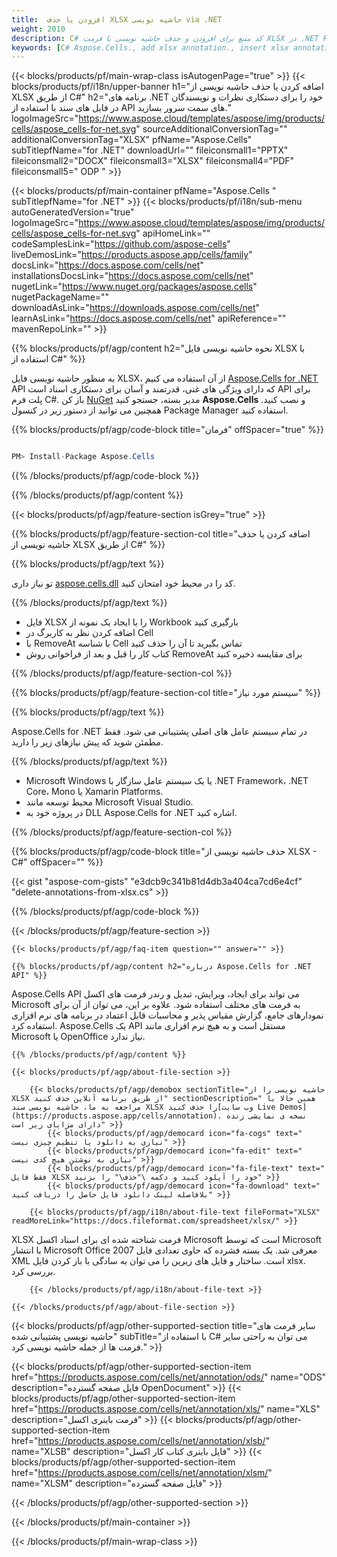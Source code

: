 ```yaml
---
title:  افزودن یا حذف XLSX حاشیه نویسی via .NET
weight: 2010
description: C# کد منبع برای افزودن و حذف حاشیه نویسی با فرمت XLSX در .NET Framework، .NET Core، Mono یا Xamarin Platforms.
keywords: [C# Aspose.Cells., add xlsx annotation., insert xlsx annotation., access xlsx annotation., remove xlsx annotation., delete xlsx annotation., add annotation in xlsx., insert annotation in xlsx., access annotation in xlsx., remove annotation in xlsx., delete annotation in xlsx]
---
```

{{< blocks/products/pf/main-wrap-class isAutogenPage="true" >}}
{{< blocks/products/pf/i18n/upper-banner h1="اضافه کردن یا حذف حاشیه نویسی از XLSX از طریق C#" h2="برنامه های .NET خود را برای دستکاری نظرات و نویسندگان در فایل های سند با استفاده از API های سمت سرور بسازید." logoImageSrc="https://www.aspose.cloud/templates/aspose/img/products/cells/aspose_cells-for-net.svg" sourceAdditionalConversionTag="" additionalConversionTag="XLSX" pfName="Aspose.Cells" subTitlepfName="for .NET" downloadUrl="" fileiconsmall1="PPTX" fileiconsmall2="DOCX" fileiconsmall3="XLSX" fileiconsmall4="PDF" fileiconsmall5=" ODP " >}}

{{< blocks/products/pf/main-container pfName="Aspose.Cells " subTitlepfName="for .NET" >}}
{{< blocks/products/pf/i18n/sub-menu autoGeneratedVersion="true" logoImageSrc="https://www.aspose.cloud/templates/aspose/img/products/cells/aspose_cells-for-net.svg" apiHomeLink="" codeSamplesLink="https://github.com/aspose-cells" liveDemosLink="https://products.aspose.app/cells/family" docsLink="https://docs.aspose.com/cells/net" installationsDocsLink="https://docs.aspose.com/cells/net" nugetLink="https://www.nuget.org/packages/aspose.cells" nugetPackageName="" downloadAsLink="https://downloads.aspose.com/cells/net" learnAsLink="https://docs.aspose.com/cells/net" apiReference="" mavenRepoLink="" >}}

{{% blocks/products/pf/agp/content h2="نحوه حاشیه نویسی فایل XLSX با استفاده از C#" %}}

 به منظور حاشیه نویسی فایل XLSX، از آن استفاده می کنیم
 [Aspose.Cells for .NET](https://products.aspose.com/cells/net) 
 API که دارای ویژگی های غنی، قدرتمند و آسان برای دستکاری اسناد است API برای پلت فرم C#. باز کن
 [NuGet](https://www.nuget.org/packages/aspose.cells) 
 مدیر بسته، جستجو کنید
 **Aspose.Cells** 
 و نصب کنید. همچنین می توانید از دستور زیر در کنسول Package Manager استفاده کنید.

{{% blocks/products/pf/agp/code-block title="فرمان" offSpacer="true" %}}

```cs

PM> Install-Package Aspose.Cells

```

{{% /blocks/products/pf/agp/code-block %}}

{{% /blocks/products/pf/agp/content %}}

{{< blocks/products/pf/agp/feature-section isGrey="true" >}}

{{% blocks/products/pf/agp/feature-section-col title="اضافه کردن یا حذف حاشیه نویسی از XLSX از طریق C#" %}}

{{% blocks/products/pf/agp/text %}}

 تو نیاز داری
 [aspose.cells.dll](https://downloads.aspose.com/cells/net) 
 کد را در محیط خود امتحان کنید.

{{% /blocks/products/pf/agp/text %}}

+ فایل XLSX را با ایجاد یک نمونه از Workbook بارگیری کنید
+ اضافه کردن نظر به کاربرگ در Cell
+ با RemoveAt با شناسه Cell تماس بگیرید تا آن را حذف کنید
+ کتاب کار را قبل و بعد از فراخوانی روش RemoveAt برای مقایسه ذخیره کنید

{{% /blocks/products/pf/agp/feature-section-col %}}

{{% blocks/products/pf/agp/feature-section-col title="سیستم مورد نیاز" %}}

{{% blocks/products/pf/agp/text %}}

 Aspose.Cells for .NET در تمام سیستم عامل های اصلی پشتیبانی می شود. فقط مطمئن شوید که پیش نیازهای زیر را دارید.

{{% /blocks/products/pf/agp/text %}}

- Microsoft Windows یا یک سیستم عامل سازگار با .NET Framework، .NET Core، Mono یا Xamarin Platforms.
-  محیط توسعه مانند Microsoft Visual Studio.
-  در پروژه خود به DLL Aspose.Cells for .NET اشاره کنید.

{{% /blocks/products/pf/agp/feature-section-col %}}

{{% blocks/products/pf/agp/code-block title="حذف حاشیه نویسی از XLSX - C#" offSpacer="" %}}

{{< gist "aspose-com-gists" "e3dcb9c341b81d4db3a404ca7cd6e4cf" "delete-annotations-from-xlsx.cs" >}}

{{% /blocks/products/pf/agp/code-block %}}

{{< /blocks/products/pf/agp/feature-section >}}

    {{< blocks/products/pf/agp/faq-item question="" answer="" >}}
 

<!-- aboutfile Starts -->

    {{% blocks/products/pf/agp/content h2="درباره Aspose.Cells for .NET API" %}}

 Aspose.Cells API می تواند برای ایجاد، ویرایش، تبدیل و رندر فرمت های اکسل Microsoft به فرمت های مختلف استفاده شود. علاوه بر این، می توان از آن برای نمودارهای جامع، گزارش مقیاس پذیر و محاسبات قابل اعتماد در برنامه های نرم افزاری استفاده کرد. Aspose.Cells یک API مستقل است و به هیچ نرم افزاری مانند Microsoft یا OpenOffice نیاز ندارد.



    {{% /blocks/products/pf/agp/content %}}

    {{< blocks/products/pf/agp/about-file-section >}}

        {{< blocks/products/pf/agp/demobox sectionTitle="حاشیه نویسی را از XLSX از طریق برنامه آنلاین حذف کنید" sectionDescription=" همین حالا با مراجعه به ما، حاشیه نویسی سند XLSX را حذف کنید[وب سایت Live Demos](https://products.aspose.app/cells/annotation). نسخه ی نمایشی زنده دارای مزایای زیر است" >}}
            {{< blocks/products/pf/agp/democard icon="fa-cogs" text=" نیازی به دانلود یا تنظیم چیزی نیست" >}}
            {{< blocks/products/pf/agp/democard icon="fa-edit" text=" نیازی به نوشتن هیچ کدی نیست" >}}
            {{< blocks/products/pf/agp/democard icon="fa-file-text" text=" فقط فایل XLSX خود را آپلود کنید و دکمه \"حذف\" را بزنید" >}}
            {{< blocks/products/pf/agp/democard icon="fa-download" text=" بلافاصله لینک دانلود فایل حاصل را دریافت کنید" >}}

        {{< blocks/products/pf/agp/i18n/about-file-text fileFormat="XLSX" readMoreLink="https://docs.fileformat.com/spreadsheet/xlsx/" >}}
XLSX فرمت شناخته شده ای برای اسناد اکسل Microsoft است که توسط Microsoft با انتشار Microsoft Office 2007 معرفی شد. یک بسته فشرده که حاوی تعدادی فایل XML است. ساختار و فایل های زیرین را می توان به سادگی با باز کردن فایل xlsx. بررسی کرد.

        {{< /blocks/products/pf/agp/i18n/about-file-text >}}

    {{< /blocks/products/pf/agp/about-file-section >}}

<!-- aboutfile Ends -->

{{< blocks/products/pf/agp/other-supported-section title="سایر فرمت های حاشیه نویسی پشتیبانی شده" subTitle="با استفاده از C# می توان به راحتی سایر فرمت ها از جمله حاشیه نویسی کرد." >}}

{{< blocks/products/pf/agp/other-supported-section-item href="https://products.aspose.com/cells/net/annotation/ods/" name="ODS" description="فایل صفحه گسترده OpenDocument" >}}
{{< blocks/products/pf/agp/other-supported-section-item href="https://products.aspose.com/cells/net/annotation/xls/" name="XLS" description="فرمت باینری اکسل" >}}
{{< blocks/products/pf/agp/other-supported-section-item href="https://products.aspose.com/cells/net/annotation/xlsb/" name="XLSB" description="فایل باینری کتاب کار اکسل" >}}
{{< blocks/products/pf/agp/other-supported-section-item href="https://products.aspose.com/cells/net/annotation/xlsm/" name="XLSM" description="فایل صفحه گسترده" >}}

{{< /blocks/products/pf/agp/other-supported-section >}}

{{< /blocks/products/pf/main-container >}}
    
{{< /blocks/products/pf/main-wrap-class >}}
